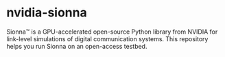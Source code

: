 # nvidia-sionna
Sionna™ is a GPU-accelerated open-source Python library from NVIDIA for link-level simulations of digital communication systems. This repository helps you run Sionna on an open-access testbed.
